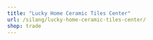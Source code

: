 ```yaml
---
title: "Lucky Home Ceramic Tiles Center"
url: /silang/lucky-home-ceramic-tiles-center/
shop: trade
---
```

